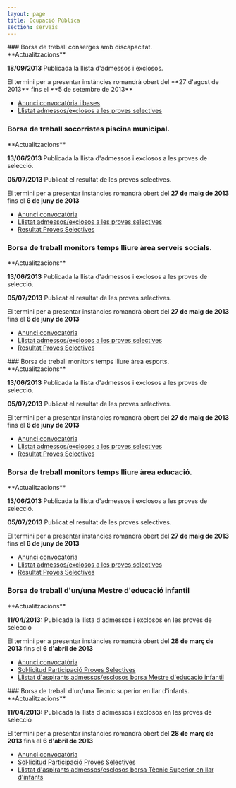 ```yaml
---
layout: page
title: Ocupació Pública
section: serveis
---
```


<div class="oferta-treball" markdown="1">
### Borsa de treball conserges amb discapacitat.

<div class="update center" markdown="1">
**Actualitzacions**

**18/09/2013** Publicada la llista d'admessos i exclosos.
</div>
El termini per a presentar instàncies romandrà obert del **27 d'agost de 2013** fins el **5 de setembre de 2013**

* [Anunci convocatòria i bases](/pdf/personal/20130829-borsa-treball-conserge/bases-val.pdf)
* [Llistat admessos/exclosos a les proves selectives](/pdf/personal/20130829-borsa-treball-conserge/anunci-llistat-admessos-exclosos-val.pdf)
</div>

<div class="oferta-treball" markdown="1">

### Borsa de treball socorristes piscina municipal.

<div class="update center" markdown="1">
**Actualitzacions**

**13/06/2013** Publicada la llista d'admessos i exclosos a les proves de selecció.

**05/07/2013** Publicat el resultat de les proves selectives.
</div>

El termini per a presentar instàncies romandrà obert del **27 de maig de 2013** fins el **6 de juny de 2013**

* [Anunci convocatòria](/pdf/personal/20130527-borsatreball-socorrista-piscina-municipal/anunci-convocatoria.pdf)
* [Llistat admessos/exclosos a les proves selectives](/pdf/personal/20130527-borsatreball-socorrista-piscina-municipal/anunci-llistat-admessos-exclosos.pdf)
* [Resultat Proves Selectives](/pdf/personal/20130527-borsatreball-socorrista-piscina-municipal/resultat-proves-selectives.pdf)
</div>

<div class="oferta-treball" markdown="1">

### Borsa de treball monitors temps lliure àrea serveis socials.

<div class="update center" markdown="1">
**Actualitzacions**

**13/06/2013** Publicada la llista d'admessos i exclosos a les proves de selecció.

**05/07/2013** Publicat el resultat de les proves selectives.
</div>

El termini per a presentar instàncies romandrà obert del **27 de maig de 2013** fins el **6 de juny de 2013**

* [Anunci convocatòria](/pdf/personal/20130527-borsatreball-monitor-temps-lliure-area-serveis-socials/anunci-convocatoria.pdf)
* [Llistat admessos/exclosos a les proves selectives](/pdf/personal/20130527-borsatreball-monitor-temps-lliure-area-serveis-socials/anunci-llistat-admessos-exclosos.pdf)
* [Resultat Proves Selectives](/pdf/personal/20130527-borsatreball-monitor-temps-lliure-area-serveis-socials/resultat-proves-selectives.pdf)
</div>

<div class="oferta-treball" markdown="1">
### Borsa de treball monitors temps lliure àrea esports.

<div class="update center" markdown="1">
**Actualitzacions**

**13/06/2013** Publicada la llista d'admessos i exclosos a les proves de selecció.

**05/07/2013** Publicat el resultat de les proves selectives.
</div>

El termini per a presentar instàncies romandrà obert del **27 de maig de 2013** fins el **6 de juny de 2013**

* [Anunci convocatòria](/pdf/personal/20130527-borsatreball-monitor-temps-lliure-area-esports/anunci-convocatoria.pdf)
* [Llistat admessos/exclosos a les proves selectives](/pdf/personal/20130527-borsatreball-monitor-temps-lliure-area-esports/anunci-llistat-admessos-exclosos.pdf)
* [Resultat Proves Selectives](/pdf/personal/20130527-borsatreball-monitor-temps-lliure-area-esports/resultat-proves-selectives.pdf)
</div>

<div class="oferta-treball" markdown="1">

### Borsa de treball monitors temps lliure àrea educació.

<div class="update center" markdown="1">
**Actualitzacions**

**13/06/2013** Publicada la llista d'admessos i exclosos a les proves de selecció.

**05/07/2013** Publicat el resultat de les proves selectives.
</div>

El termini per a presentar instàncies romandrà obert del **27 de maig de 2013** fins el **6 de juny de 2013**

* [Anunci convocatòria](/pdf/personal/20130527-borsatreball-monitor-temps-lliure-area-educacio/anunci-convocatoria.pdf)
* [Llistat admessos/exclosos a les proves selectives](/pdf/personal/20130527-borsatreball-monitor-temps-lliure-area-educacio/anunci-llistat-admessos-exclosos.pdf)
* [Resultat Proves Selectives](/pdf/personal/20130527-borsatreball-monitor-temps-lliure-area-educacio/resultat-proves-selectives.pdf)
</div>

<div class="oferta-treball" markdown="1">

### Borsa de treball d'un/una Mestre d'educació infantil

<div class="update center" markdown="1">
**Actualitzacions**

**11/04/2013:** Publicada la llista d'admessos i exclosos en les proves de selecció
</div>

El termini per a presentar instàncies romandrà obert del **28 de març de 2013** fins el **6 d'abril de 2013**

* [Anunci convocatòria](/pdf/personal/20130328_borsatreball_mestre_infantil/anunci_convocatoria.pdf)
* [Sol·licitud Participació Proves Selectives](/pdf/personal/INSTANCIA_BORSES_TREBALL.pdf)
* [Llistat d'aspirants admessos/esclosos borsa Mestre d'educació infantil](/pdf/personal/20130328_borsatreball_mestre_infantil/anunci_llista.pdf)
</div>

<div class="oferta-treball" markdown="1">
### Borsa de treball d'un/una Tècnic superior en llar d'infants.

<div class="update center" markdown="1">
**Actualitzacions**

**11/04/2013:** Publicada la llista d'admessos i exclosos en les proves de selecció
</div>

El termini per a presentar instàncies romandrà obert del **28 de març de 2013** fins el **6 d'abril de 2013**

* [Anunci convocatòria](/pdf/personal/20130328_borsatreball_tecnic_llar_infants/anunci_convocatoria.pdf)
* [Sol·licitud Participació Proves Selectives](/pdf/personal/INSTANCIA_BORSES_TREBALL.pdf)
* [Llistat d'aspirants admessos/esclosos borsa Tècnic Superior en llar d'infants](/pdf/personal/20130328_borsatreball_tecnic_llar_infants/anunci_llista.pdf)
</div>
